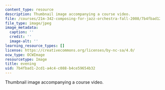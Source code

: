 ```yaml
---
content_type: resource
description: Thumbnail image accompanying a course video.
file: /courses/21m-342-composing-for-jazz-orchestra-fall-2008/7b4fbad12cd1a4c4c088b4ce59654b32_evening.jpg
file_type: image/jpeg
image_metadata:
  caption: ''
  credit: ''
  image-alt: ''
learning_resource_types: []
license: https://creativecommons.org/licenses/by-nc-sa/4.0/
ocw_type: OCWImage
resourcetype: Image
title: evening
uid: 7b4fbad1-2cd1-a4c4-c088-b4ce59654b32
---
```

Thumbnail image accompanying a course video.